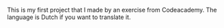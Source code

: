This is my first project that I made by an exercise from Codeacademy.
The language is Dutch if you want to translate it.
